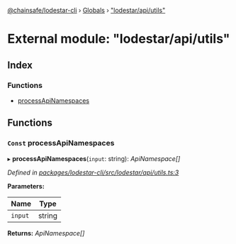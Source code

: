 [@chainsafe/lodestar-cli](../README.md) › [Globals](../globals.md) › ["lodestar/api/utils"](_lodestar_api_utils_.md)

# External module: "lodestar/api/utils"

## Index

### Functions

* [processApiNamespaces](_lodestar_api_utils_.md#const-processapinamespaces)

## Functions

### `Const` processApiNamespaces

▸ **processApiNamespaces**(`input`: string): *ApiNamespace[]*

*Defined in [packages/lodestar-cli/src/lodestar/api/utils.ts:3](https://github.com/ChainSafe/lodestar/blob/1c1c1df91/packages/lodestar-cli/src/lodestar/api/utils.ts#L3)*

**Parameters:**

Name | Type |
------ | ------ |
`input` | string |

**Returns:** *ApiNamespace[]*
